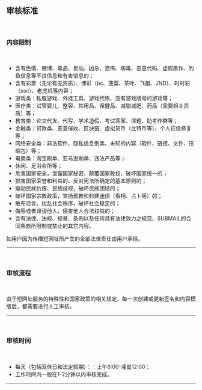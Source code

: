 ## 审核标准

<br>

### **内容限制**

<br>

- 含有色情、赌博、毒品、反动、凶杀、恐怖、病毒、恶意代码、虚假欺诈、钓鱼信息等不良信息和有害信息的；
- 含有彩票（无论有无资质）、博彩（bc、菠菜、茶叶、飞艇、JND）、时时彩（ssc）、老虎机等内容；
- 游戏类：私服游戏、外挂工具、游戏代练、没有游戏版号的游戏等；
- 医疗类：试管婴儿、整容、性用品、保健品、减脂减肥、药品（需要相关资质）等；
- 教育类：论文代发、代写、学术造假、考试答案、泄题、助考作弊等；
- 金融类：贷款类、恶意催收、区块链、虚拟货币（比特币等）、个人征信修复等；
- 网络安全类：非法软件、隐私信息倒卖、未知的内容（软件、链接、文件、压缩包）等；
- 电商类：淘宝刷单、亚马逊刷单、违法产品等；
- 休闲、足浴会所等；
- 危害国家安全，泄露国家秘密，颠覆国家政权，破坏国家统一的；
- 损害国家荣誉和利益的、反对宪法所确定的基本原则的；
- 煽动民族仇恨、民族歧视，破坏民族团结的；
- 破坏国家宗教政策，宣扬邪教和封建迷信（看相、占卜等）的；
- 散布谣言，扰乱社会秩序，破坏社会稳定的；
- 侮辱或者诽谤他人，侵害他人合法权益的；
- 含有法律、法规、规章、条例以及任何具有法律效力之规范、SUBMAIL的合同条款所限制或禁止的其它内容。

如用户因为传播短网址所产生的全部法律责任由用户承担。

------

<br>

### **审核流程**

<br>

由于短网址服务的特殊性和国家政策的相关规定，每一次创建或更新签名和内容模版后，都需要进行人工审核。

------

<br>

### **审核时间**

<br>

- 每天（包括双休日和法定假期）：：上午8:00-凌晨12:00；
- 工作时间内一般在1-2分钟以内审核完成。



------